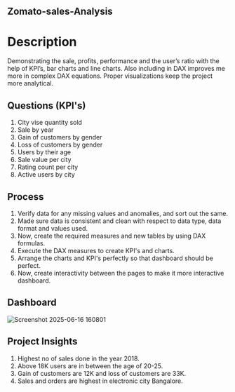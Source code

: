 ## Zomato-sales-Analysis
# Description
Demonstrating the sale, profits, performance and the user’s ratio with the help of KPI’s, bar  charts and line charts. Also including in DAX improves me more in complex DAX equations.  Proper visualizations keep the project more analytical. 

## Questions (KPI's)

1. City vise quantity sold
2. Sale by year
3. Gain of customers by gender
4. Loss of customers by gender 
5. Users by their age
6. Sale value per city 
7. Rating count per city
8. Active users by city


## Process

1. Verify data for any missing values and anomalies, and sort out the same.
2. Made sure data is consistent and clean with respect to data type, data format and values used.
3. Now, create the required measures and new tables by using DAX formulas.
4. Execute the DAX measures to create KPI's and charts.
5. Arrange the charts and KPI's perfectly so that dashboard should be perfect.
6. Now, create interactivity between the pages to make it more interactive dashboard.

## Dashboard
![Screenshot 2025-06-16 160801](https://github.com/user-attachments/assets/b7b52055-e822-4f97-a34c-ed6498dadb3f)


## Project Insights

1. Highest no of sales done in the year 2018.
2. Above 18K users are in between the age of 20-25.
3. Gain of customers are 12K and loss of customers are 33K.
4. Sales and orders are highest in electronic city Bangalore.
